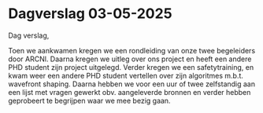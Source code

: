# Dagverslag 03-05-2025
Dag verslag,

Toen we aankwamen kregen we een rondleiding van onze twee begeleiders door ARCNl. Daarna kregen we uitleg over ons project en heeft een andere PHD student zijn project uitgelegd.
Verder kregen we een safetytraining, en kwam weer een andere PHD student vertellen over zijn algoritmes m.b.t. wavefront shaping.
Daarna hebben we voor een uur of twee zelfstandig aan een lijst met vragen gewerkt obv. aangeleverde bronnen en verder hebben geprobeert te begrijpen waar we mee bezig gaan.
